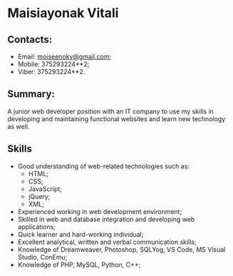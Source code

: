 # Maisiayonak Vitali

## Contacts:
  * Email: moiseenokv@gmail.com;
  * Mobile: 375293224**2;
  * Viber: 375293224**2.

## Summary:
A junior web developer position with an IT company to use my skills in developing and maintaining functional websites and learn new technology as well.

## Skills
   * Good understanding of web-related technologies such as: 
     * HTML; 
     * CSS;
     * JavaScript; 
     * jQuery;
     * XML;
   * Experienced working in web development environment;
   * Skilled in web and database integration and developing web applications;
   * Quick learner and hard-working individual;
   * Excellent analytical, written and verbal communication skills;
   * Knowledge of Dreamweaver, Photoshop, SQLYog, VS Code, MS Visual  Studio, ConEmu;
   * Knowledge of PHP, MySQL, Python, C++;

